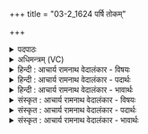 +++
title = "03-2_1624 पर्षि तोकम्"

+++
<details><summary>पदपाठः</summary>

प꣡र्षि꣢꣯। तो꣣क꣢म्। त꣡न꣢꣯यम्। प꣣र्तृ꣡भिः꣢। त्वम्। अ꣡द꣢꣯ब्धैः। अ। द꣣ब्धैः। अ꣡प्र꣢꣯युत्वभिः। अ। प्र꣣युत्वभिः। अ꣡ग्ने꣢꣯। हे꣡डा꣢꣯ꣳसि। दै꣢व्या꣢꣯। यु꣣योधि। नः। अ꣡दे꣢꣯वानि। अ। दे꣣वानि। ह्व꣡रा꣢꣯ꣳसि। च꣣। १६२४।
</details>

<details><summary>अधिमन्त्रम् (VC)</summary>

- अग्निः
- शंयुर्बार्हस्पत्यः
- बार्हतः प्रगाथः (विषमा बृहती, समा सतोबृहती)
- पञ्चमः
</details>

<details><summary>हिन्दी : आचार्य रामनाथ वेदालंकार - विषयः</summary>

अगले मन्त्र में पुनः परमेश्वर और आचार्य को कहते हैं।
</details>

<details><summary>हिन्दी : आचार्य रामनाथ वेदालंकार - पदार्थः</summary>

पदार्थान्वयभाषाः -  हे(अग्ने)परमात्मन् वा आचार्य! (त्वम्)आप(अदब्धैः)अबाध, (अप्रयुत्वभिः)अलग न होनेवाले(पर्तृभिः)पालन-पूरण के प्रकारों से(तोकं तनयम्)पुत्र-पौत्र की(पर्षि)पालना करो और उन्हें विद्या आदि से भरपूर करो।(नः)हमारे(दैव्या)धार्मिक विद्वानों के प्रति किये जानेवाले(हेडांसि)अनादररूप अपराधों को, (अदेवानि च)और अवाञ्छनीय(ह्वरांसि)कुटिल कर्मों को(युयोधि)हमसे अलग करो ॥२॥
</details>

<details><summary>हिन्दी : आचार्य रामनाथ वेदालंकार - भावार्थः</summary>

भावार्थभाषाः -  परमात्मा की प्रेरणा से और गुरुओं की शिक्षा से सब मनुष्यों को दुर्गुण,दुर्व्यसन आदि छोड़ने चाहिएँ और सद्गुणों तथा सत्कर्मों को प्राप्त करना चाहिए ॥२॥
</details>

<details><summary>संस्कृत : आचार्य रामनाथ वेदालंकार - विषयः</summary>

अथ पुनरपि परमेश्वरमाचार्यं चाह।
</details>

<details><summary>संस्कृत : आचार्य रामनाथ वेदालंकार - पदार्थः</summary>

पदार्थान्वयभाषाः -  हे(अग्ने)अग्रनेतः परमात्मन् आचार्य वा! (त्वम् अदब्धैः)अबाधैः(अप्रयुत्वभिः)अस्मत्तोऽपृथग्भूतैः, (सदा)संनिहितैरित्यर्थः।[प्र यु मिश्रणामिश्रणयोः,क्वनिप् प्रयुत्वा। ततो नञ्समासः।] (पर्तृभिः)पालनपूरणप्रकारैः।[पॄ पालनपूरणयोः, ‘बहुलमन्यत्रापि’उ० २।९६ इति तृच्।] (तोकं तनयम्)पुत्रं पौत्रं च(पर्षि)पालय,विद्यादिभिः पूरय(च)।(नः)अस्माकम्(दैव्या)दैव्यानि,देवेषु धार्मिकेषु विद्वत्सु प्रयुक्तानि(हेडांसि)अनादररूपान् अपराधान्।[हेडृ अनादरे,भ्वादिः, ‘सर्वधातुभ्योऽसुन्’उ० ४।१९०। इत्यसुन्।] (अदेवानि च)अवाञ्छनीयानि च(ह्वरांसि)कुटिलानि कर्माणि(युयोधि)पृथक् कुरु ॥२॥२
</details>

<details><summary>संस्कृत : आचार्य रामनाथ वेदालंकार - भावार्थः</summary>

भावार्थभाषाः -  परमात्मनः प्रेरणया गुरूणां च शिक्षया सर्वैर्जनैर्दुर्गुणदुर्व्यसनादीनि परिहर्तव्यानि सद्गुणाः सत्कर्माणि च प्राप्तव्यानि ॥२॥
</details>